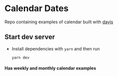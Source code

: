 # Calendar Dates

Repo containing examples of calendar built with [dayjs](https://day.js.org/en/)

## Start dev server

- Install dependencies with `yarn` and then run

  ```
  yarn dev
  ```

#### Has **weekly** and **monthly** calendar examples
